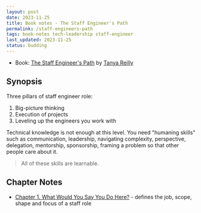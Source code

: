 ```yaml
---
layout: post
date: 2023-11-25
title: Book notes - The Staff Engineer's Path
permalink: /staff-engineers-path
tags: book-notes tech-leadership staff-engineer
last_updated: 2023-11-25
status: budding
---
```


* Book: [The Staff Engineer's Path](https://www.oreilly.com/library/view/the-staff-engineers/9781098118723/) by [Tanya Reilly](https://www.linkedin.com/in/tanyareilly/)


## Synopsis

Three pillars of staff engineer role:
  1. Big-picture thinking
  2. Execution of projects
  3. Leveling up the engineers you work with

Technical knowledge is not enough at this level. You need "humaning skills" such as communication, leadership, navigating complexity, perspective, delegation, mentorship, sponsorship, framing a problem so that other people care about it.

> All of these skills are learnable.


## Chapter Notes

* [Chapter 1. What Would You Say You Do Here?](/2023/11/26/staff-engineers-path-ch1) - defines the job, scope, shape and focus of a staff role